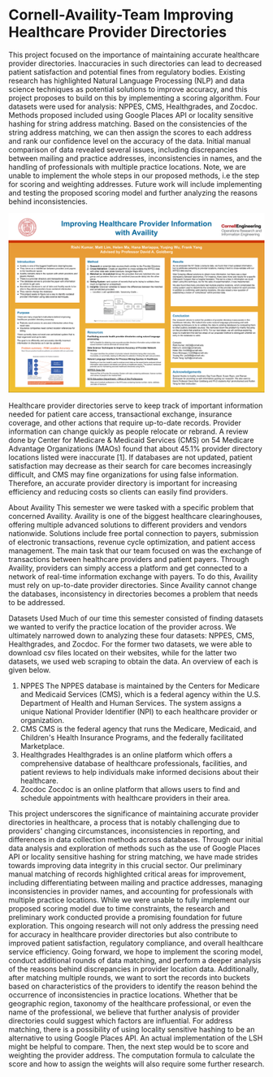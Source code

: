 # Cornell-Availity-Team Improving Healthcare Provider Directories

This project focused on the importance of maintaining accurate healthcare provider directories. Inaccuracies in such directories can lead to decreased patient satisfaction and potential fines from regulatory bodies. Existing research has highlighted Natural Language Processing (NLP) and data science techniques as potential solutions to improve accuracy, and this project proposes to build on this by implementing a scoring algorithm. Four datasets were used for analysis: NPPES, CMS, Healthgrades, and Zocdoc. Methods proposed included using Google Places API or locality sensitive hashing for string address matching. Based on the consistencies of the string address matching, we can then assign the scores to each address and rank our confidence level on the accuracy of the data. Initial manual comparison of data revealed several issues, including discrepancies between mailing and practice addresses, inconsistencies in names, and the handling of professionals with multiple practice locations. Note, we are unable to implement the whole steps in our proposed methods, i.e the step for scoring and weighting addresses. Future work will include implementing and testing the proposed scoring model and further analyzing the reasons behind inconsistencies.

![Availity Research Poster](Pictures/Availity%20Research%20Poster.png)


Healthcare provider directories serve to keep track of important information needed for patient care access, transactional exchange, insurance coverage, and other actions that require up-to-date records. Provider information can change quickly as people relocate or rebrand. A review done by Center for Medicare & Medicaid Services (CMS) on 54 Medicare Advantage Organizations (MAOs) found that about 45.1% provider directory locations listed were inaccurate [1]. If databases are not updated, patient satisfaction may decrease as their search for care becomes increasingly difficult, and CMS may fine organizations for using false information. Therefore, an accurate provider directory is important for increasing efficiency and reducing costs so clients can easily find providers.

About Availity
This semester we were tasked with a specific problem that concerned Availity. Availity is one of the biggest healthcare clearinghouses, offering multiple advanced solutions to different providers and vendors nationwide. Solutions include free portal connection to payers, submission of electronic transactions, revenue cycle optimization, and patient access management. The main task that our team focused on was the exchange of transactions between healthcare providers and patient payers. Through Availity, providers can simply access a platform and get connected to a network of real-time information exchange with payers. To do this, Availity must rely on up-to-date provider directories. Since Availity cannot change the databases, inconsistency in directories becomes a problem that needs to be addressed.

Datasets Used
Much of our time this semester consisted of finding datasets we wanted to verify the practice location of the provider across. We ultimately narrowed down to analyzing these four datasets: NPPES, CMS, Healthgrades, and Zocdoc. For the former two datasets, we were able to download csv files located on their websites, while for the latter two datasets, we used web scraping to obtain the data. An overview of each is given below.
1. NPPES
The NPPES database is maintained by the Centers for Medicare and Medicaid Services (CMS), which is a federal agency within the U.S. Department of Health and Human Services. The system assigns a unique National Provider Identifier (NPI) to each healthcare provider or organization.
2. CMS
CMS is the federal agency that runs the Medicare, Medicaid, and Children's Health Insurance Programs, and the federally facilitated Marketplace.
3. Healthgrades
Healthgrades is an online platform which offers a comprehensive database of healthcare professionals, facilities, and patient reviews to help individuals make informed decisions about their healthcare.
4. Zocdoc
Zocdoc is an online platform that allows users to find and schedule appointments with healthcare providers in their area.

This project underscores the significance of maintaining accurate provider directories in healthcare, a process that is notably challenging due to providers' changing circumstances, inconsistencies in reporting, and differences in data collection methods across databases. Through our initial data analysis and exploration of methods such as the use of Google Places API or locality sensitive hashing for string matching, we have made strides towards improving data integrity in this crucial sector. Our preliminary manual matching of records highlighted critical areas for improvement, including differentiating between mailing and practice addresses, managing inconsistencies in provider names, and accounting for professionals with multiple practice locations. While we were unable to fully implement our proposed scoring model due to time constraints, the research and preliminary work conducted provide a promising foundation for future exploration. This ongoing research will not only address the pressing need for accuracy in healthcare provider directories but also contribute to improved patient satisfaction, regulatory compliance, and overall healthcare service efficiency.
Going forward, we hope to implement the scoring model, conduct additional rounds of data matching, and perform a deeper analysis of the reasons behind discrepancies in provider location data. Additionally, after matching multiple rounds, we want to sort the records into buckets based on characteristics of the providers to identify the reason behind the occurrence of inconsistencies in practice locations. Whether that be geographic region, taxonomy of the healthcare professional, or even the name of the professional, we believe that further analysis of provider directories could suggest which factors are influential. For address matching, there is a possibility of using locality sensitive hashing to be an alternative to using Google Places API. An actual implementation of the LSH might be helpful to compare. Then, the next step would be to score and weighting the provider address. The computation formula to calculate the score and how to assign the weights will also require some further research.
